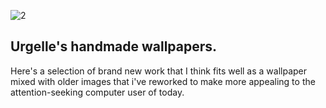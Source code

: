 ![2](https://user-images.githubusercontent.com/109094729/184544082-f3746cfb-4460-4ab2-ae13-2f1dc8087028.jpg)
## Urgelle's handmade wallpapers.
Here's a selection of brand new work that I think fits
well as a wallpaper mixed with older images that i've
reworked to make more appealing to the attention-seeking
computer user of today.
